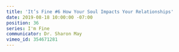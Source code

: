 ```yaml
---
title: 'It’s Fine #6 How Your Soul Impacts Your Relationships'
date: 2019-08-18 10:00:00 -07:00
position: 36
series: I'm Fine
communicator: Dr. Sharon May
vimeo_id: 354671281
---
```


